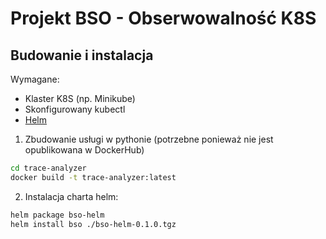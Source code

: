 # Projekt BSO - Obserwowalność K8S

## Budowanie i instalacja

Wymagane:
- Klaster K8S (np. Minikube)
- Skonfigurowany kubectl
- [Helm](https://helm.sh/)

1. Zbudowanie usługi w pythonie (potrzebne ponieważ nie jest opublikowana w DockerHub)
  ```bash
  cd trace-analyzer
  docker build -t trace-analyzer:latest
  ```

2. Instalacja charta helm:
  ```bash
  helm package bso-helm
  helm install bso ./bso-helm-0.1.0.tgz
  ```